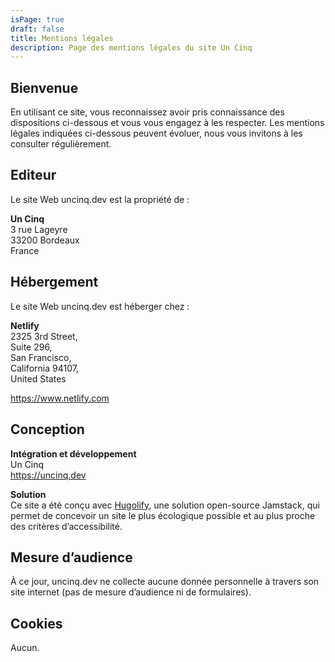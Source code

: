 ```yaml
---
isPage: true
draft: false
title: Mentions légales
description: Page des mentions légales du site Un Cinq
---
```

## Bienvenue

En utilisant ce site, vous reconnaissez avoir pris connaissance des dispositions ci-dessous et vous vous engagez à les respecter. Les mentions légales indiquées ci-dessous peuvent évoluer, nous vous invitons à les consulter régulièrement.

## Editeur

Le site Web uncinq.dev est la propriété de :

**Un Cinq** \
3 rue Lageyre \
33200 Bordeaux \
France

## Hébergement

Le site Web uncinq.dev est héberger chez :

**Netlify**\
2325 3rd Street, \
Suite 296, \
San Francisco, \
California 94107, \
United States

https://www.netlify.com

## Conception

**Intégration et développement**\
Un Cinq\
https://uncinq.dev


**Solution**\
Ce site a été conçu avec [Hugolify](https://www.hugolify.io), une solution open-source Jamstack, qui permet de concevoir un site le plus écologique possible et au plus proche des critères d’accessibilité.

## Mesure d’audience

À ce jour, uncinq.dev ne collecte aucune donnée personnelle à travers son site internet (pas de mesure d’audience ni de formulaires).


## Cookies

Aucun.